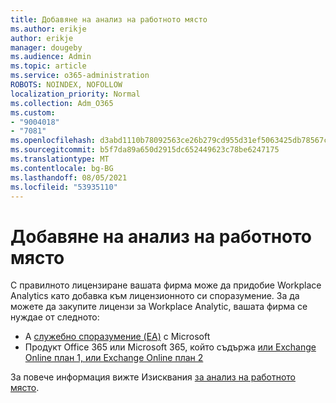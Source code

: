 ```yaml
---
title: Добавяне на анализ на работното място
ms.author: erikje
author: erikje
manager: dougeby
ms.audience: Admin
ms.topic: article
ms.service: o365-administration
ROBOTS: NOINDEX, NOFOLLOW
localization_priority: Normal
ms.collection: Adm_O365
ms.custom:
- "9004018"
- "7081"
ms.openlocfilehash: d3abd1110b78092563ce26b279cd955d31ef5063425db78567c3cfd906007c0e
ms.sourcegitcommit: b5f7da89a650d2915dc652449623c78be6247175
ms.translationtype: MT
ms.contentlocale: bg-BG
ms.lasthandoff: 08/05/2021
ms.locfileid: "53935110"
---
```

# <a name="add-workplace-analytics"></a>Добавяне на анализ на работното място

С правилното лицензиране вашата фирма може да придобие Workplace Analytics като добавка към лицензионното си споразумение. За да можете да закупите лицензи за Workplace Analytic, вашата фирма се нуждае от следното: 

- A [служебно споразумение (EA)](https://docs.microsoft.com/workplace-analytics/setup/environment-requirements#enterprise-agreements) с Microsoft
- Продукт Office 365 или Microsoft 365, който съдържа [или Exchange Online план 1, или Exchange Online план 2](https://docs.microsoft.com/workplace-analytics/setup/environment-requirements#exchange-online-plans)

За повече информация вижте Изисквания [за анализ на работното място](https://docs.microsoft.com/workplace-analytics/setup/environment-requirements). 
